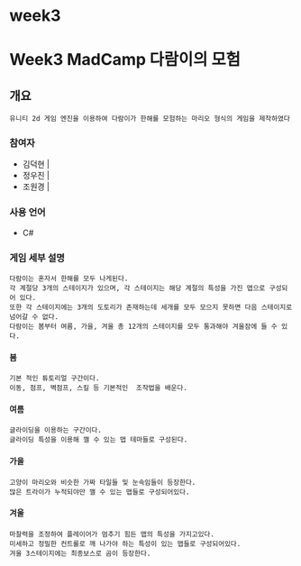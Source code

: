 # week3

# Week3 MadCamp 다람이의 모험
## 개요
```
유니티 2d 게임 엔진을 이용하여 다람이가 한해를 모험하는 마리오 형식의 게임을 제작하였다
```
### 참여자
- 김덕현 | 
- 정우진 |
- 조원경 |
### 사용 언어
- C#
### 게임 세부 설명
```
다람이는 혼자서 한해를 모두 나게된다.
각 계절당 3개의 스테이지가 있으며, 각 스테이지는 해당 계절의 특성을 가진 맵으로 구성되어 있다.
또한 각 스테이지에는 3개의 도토리가 존재하는데 세개를 모두 모으지 못하면 다음 스테이지로 넘어갈 수 없다.
다람이는 봄부터 여름, 가을, 겨울 총 12개의 스테이지를 모두 통과해야 겨울잠에 들 수 있다.
```

#### 봄
```
기본 적인 튜토리얼 구간이다.
이동, 점프, 벽점프, 스킬 등 기본적인  조작법을 배운다.
```

#### 여름
```
글라이딩을 이용하는 구간이다.
글라이딩 특성을 이용해 깰 수 있는 맵 테마들로 구성된다.
```

#### 가을

```
고양이 마리오와 비슷한 가짜 타일들 및 눈속임들이 등장한다.
많은 트라이가 누적되야만 깰 수 있는 맵들로 구성되어있다.
```

#### 겨울

```
마찰력을 조정하여 플레이어가 멈추기 힘든 맵의 특성을 가지고있다.
미세하고 정밀한 컨트롤로 깨 나가야 하는 특성이 있는 맵들로 구성되어있다.
겨울 3스테이지에는 최종보스로 곰이 등장한다.
```
